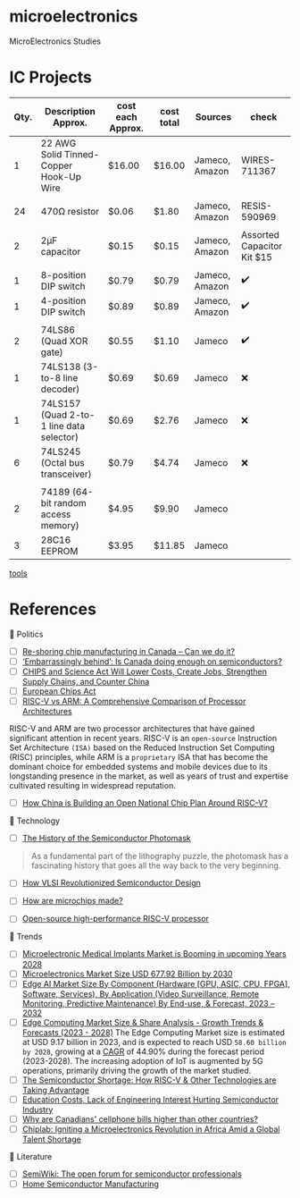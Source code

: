# microelectronics
MicroElectronics Studies

# IC Projects


| Qty.	| Description	Approx. | cost each	Approx. | cost total	| Sources | check |
|-|-|-|-|-|-|
| 1	| 22 AWG Solid Tinned-Copper Hook-Up Wire |  $16.00	| $16.00	| Jameco, Amazon | WIRES-711367 |
| | | | | |
| 24	| 470Ω resistor | $0.06	| $1.80	| Jameco, Amazon | RESIS-590969 |
| | | | | |
| 2	| 2µF capacitor | $0.15	| $0.15	| Jameco, Amazon | Assorted Capacitor Kit $15 |
| | | | | |
| 1	| 8-position DIP switch | $0.79	| $0.79	| Jameco, Amazon | :heavy_check_mark: |
| 1	| 4-position DIP switch | $0.89	| $0.89	| Jameco, Amazon | :heavy_check_mark: |
| | | | | |
| 2	| 74LS86 (Quad XOR gate) | $0.55	| $1.10	| Jameco | :heavy_check_mark: |
| 1	| 74LS138 (3-to-8 line decoder) | $0.69	| $0.69	| Jameco | :x: |
| 1	| 74LS157 (Quad 2-to-1 line data selector)| $0.69	| $2.76	| Jameco | :x: |
| 6	| 74LS245 (Octal bus transceiver) | $0.79	| $4.74	| Jameco | :x: |
| | | | | |
| 2	| 74189 (64-bit random access memory) | $4.95	| $9.90	| Jameco | 
| 3	| 28C16 EEPROM | $3.95	| $11.85	| Jameco | 



[tools](tools)

# References

:round_pushpin: Politics

- [ ] [Re-shoring chip manufacturing in Canada – Can we do it?](https://www.ept.ca/2023/06/re-shoring-chip-manufacturing-in-canada-can-we-do-it/)
- [ ] [‘Embarrassingly behind’: Is Canada doing enough on semiconductors?](https://globalnews.ca/news/9787308/canada-semiconductors-taiwan-china/)
- [ ] [CHIPS and Science Act Will Lower Costs, Create Jobs, Strengthen Supply Chains, and Counter China](https://www.whitehouse.gov/briefing-room/statements-releases/2022/08/09/fact-sheet-chips-and-science-act-will-lower-costs-create-jobs-strengthen-supply-chains-and-counter-china/)
- [ ] [European Chips Act](https://commission.europa.eu/strategy-and-policy/priorities-2019-2024/europe-fit-digital-age/european-chips-act_en)
- [ ] [RISC-V vs ARM: A Comprehensive Comparison of Processor Architectures](https://www.wevolver.com/article/risc-v-vs-arm-a-comprehensive-comparison-of-processor-architectures)

RISC-V and ARM are two processor architectures that have gained significant attention in recent years. RISC-V is an `open-source` Instruction Set Architecture `(ISA)` based on the Reduced Instruction Set Computing (RISC) principles, while ARM is a `proprietary` ISA that has become the dominant choice for embedded systems and mobile devices due to its longstanding presence in the market, as well as years of trust and expertise cultivated resulting in widespread reputation. 

- [ ] [How China is Building an Open National Chip Plan Around RISC-V?](https://www.hpcwire.com/2023/07/19/how-china-is-building-an-open-national-chip-plan-around-risc-v)


:round_pushpin: Technology

- [ ] [The History of the Semiconductor Photomask](https://www.youtube.com/watch?v=Pt9NEnWmyMo)
> As a fundamental part of the lithography puzzle, the photomask has a fascinating history that goes all the way back to the very beginning.
- [ ] [How VLSI Revolutionized Semiconductor Design](https://www.youtube.com/watch?v=XgbxFVyKMMo)
- [ ] [How are microchips made?](https://www.youtube.com/watch?v=g8Qav3vIv9s)
- [ ] [Open-source high-performance RISC-V processor](https://github.com/OpenXiangShan/XiangShan)


:round_pushpin: Trends

- [ ] [Microelectronic Medical Implants Market is Booming in upcoming Years 2028](https://www.wicz.com/story/48526014/microelectronic-medical-implants-market-is-booming-in-upcoming-years-2028)
- [ ] [Microelectronics Market Size USD 677.92 Billion by 2030](https://www.vantagemarketresearch.com/industry-report/microelectronics-market-1579)
- [ ] [Edge AI Market Size By Component (Hardware \[GPU, ASIC, CPU, FPGA\], Software, Services), By Application (Video Surveillance, Remote Monitoring, Predictive Maintenance) By End-use, & Forecast, 2023 – 2032](https://www.gminsights.com/industry-analysis/edge-ai-market)
- [ ] [Edge Computing Market Size & Share Analysis - Growth Trends & Forecasts (2023 - 2028)](https://www.globenewswire.com/news-release/2023/08/16/2726720/0/en/Edge-Computing-Market-Size-Share-Analysis-Growth-Trends-Forecasts-2023-2028.html)
The Edge Computing Market size is estimated at USD 9.17 billion in 2023, and is expected to reach USD `58.60 billion by 2028`, growing at a [CAGR](https://www.investopedia.com/terms/c/cagr.asp) of 44.90% during the forecast period (2023-2028). The increasing adoption of IoT is augmented by 5G operations, primarily driving the growth of the market studied.
- [ ] [The Semiconductor Shortage: How RISC-V & Other Technologies are Taking Advantage](https://www.electropages.com/blog/2023/01/semiconductor-shortage-how-risc-v-and-other-technologies-are-taking-advantage)
- [ ] [Education Costs, Lack of Engineering Interest Hurting Semiconductor Industry](https://www.hpcwire.com/2023/05/02/education-costs-lack-of-engineering-interest-hurting-semiconductor-industry/)
- [ ] [Why are Canadians' cellphone bills higher than other countries?](https://www.cbc.ca/news/business/marketplace-high-cell-phone-bills-1.6711205)
- [ ] [Chiplab: Igniting a Microelectronics Revolution in Africa Amid a Global Talent Shortage](https://techcabal.com/2023/06/26/chiplab-sparking-a-microelectronics-revolution-in-africa-amid-a-global-talent-shortage/)

:round_pushpin: Literature

- [ ] [SemiWiki: The open forum for semiconductor professionals](https://semiwiki.com)
- [ ] [Home Semiconductor Manufacturing](https://www.instructables.com/Home-Semiconductor-Manufacturing/)
